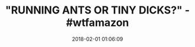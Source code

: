 ---
title: '"RUNNING ANTS OR TINY DICKS?" - #wtfamazon'
name: >-
  Running Ant 5 PCS Kawaii Cute Slow Rising Squeeze Mini Soft Squishy Elastic
  Toy Stress Pressure Reducing
date: '2018-02-01 01:06:09'
buy_now: >-
  https://www.amazon.com/Running-Ant-Squeeze-Pressure-Reducing/dp/B073P5DS44?SubscriptionId=AKIAIA5RBQIWQVTCUEUQ&tag=coldcutdeals-20&linkCode=xm2&camp=2025&creative=165953&creativeASIN=B073P5DS44
description_markdown: >+
  Running Ant 5 PCS Kawaii Cute Slow Rising Squeeze Mini Soft Squishy Elastic
  Toy Stress Pressure Reducing

    - it will make you relax and feel happy when you squeezing it

    - Material：tpr，Size: 1.2*1.6in, It's small and cute

    - It's definitely stretchy and flexible,Absolute adult humor

    - You can put it anywhere you like as decoration

    - These naughty squishies is not suitable for children to play., Please don't give it to your child

tweet_id_str: '958869043095769088'
price: ''
you_save: ''
asin: B073P5DS44
image: 'https://images-na.ssl-images-amazon.com/images/I/31poXASF0qL.jpg'

---